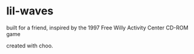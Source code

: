 # lil-waves
built for a friend, inspired by the 1997 Free Willy Activity Center CD-ROM game

created with choo.
